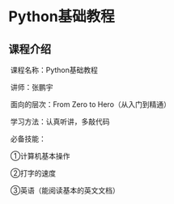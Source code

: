 # Python基础教程

## 课程介绍

​	课程名称：Python基础教程

​	讲师：张鹏宇

​	面向的层次：From Zero to Hero（从入门到精通）

​	学习方法：认真听讲，多敲代码

​	必备技能：

​		①计算机基本操作

​		②打字的速度

​		③英语（能阅读基本的英文文档）